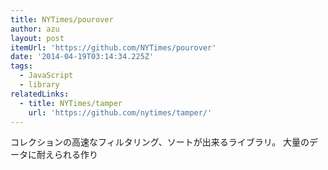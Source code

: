 ```yaml
---
title: NYTimes/pourover
author: azu
layout: post
itemUrl: 'https://github.com/NYTimes/pourover'
date: '2014-04-19T03:14:34.225Z'
tags:
  - JavaScript
  - library
relatedLinks:
  - title: NYTimes/tamper
    url: 'https://github.com/nytimes/tamper/'
---
```

コレクションの高速なフィルタリング、ソートが出来るライブラリ。
大量のデータに耐えられる作り
